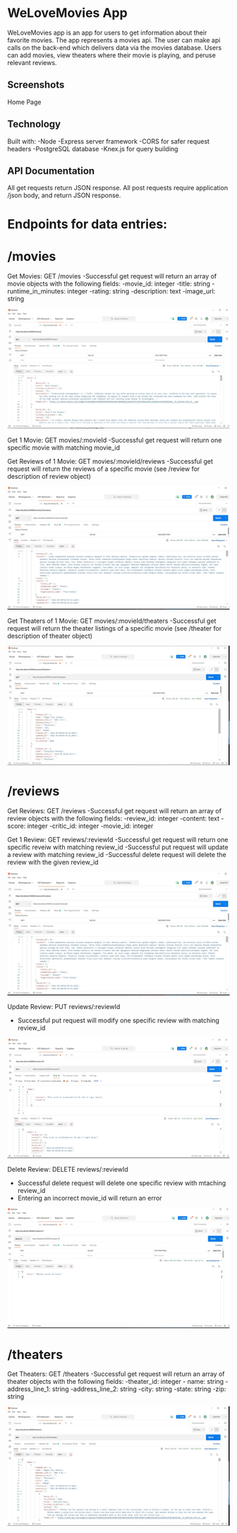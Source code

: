 # WeLoveMovies App

WeLoveMovies app is an app for users to get information about their favorite movies. The app represents a movies api. The user can make api calls on the back-end which delivers data via the movies database. Users can add movies, view theaters where their movie is playing, and peruse relevant reviews.

## Screenshots

Home Page

## Technology

Built with:
-Node
-Express server framework
-CORS for safer request headers
-PostgreSQL database
-Knex.js for query building

## API Documentation

All get requests return JSON response. All post requests require application /json body, and return JSON response.

# Endpoints for data entries:

# /movies

Get Movies: GET /movies
-Successful get request will return an array of movie objects with the following fields:
-movie_id: integer
-title: string
-runtime_in_minutes: integer
-rating: string
-description: text
-image_url: string

![moviePic](/images/movies_get.png)

Get 1 Movie: GET movies/:movieId
-Successful get request will return one specific movie with matching movie_id

Get Reviews of 1 Movie: GET movies/:movieId/reviews
-Successful get request will return the reviews of a specific movie (see /review for description of review object)

![moviePic](/images/reviews_for_movies.png)

Get Theaters of 1 Movie: GET movies/:movieId/theaters
-Successful get request will return the theater listings of a specific movie (see /theater for description of theater object)

![moviePic](/images/theaters_for_movies.png)

# /reviews

Get Reviews: GET /reviews
-Successful get request will return an array of review objects with the following fields:
-review_id: integer
-content: text
-score: integer
-critic_id: integer
-movie_id: integer

Get 1 Review: GET reviews/:reviewId
-Successful get request will return one specific reveiw with matching review_id
-Successful put request will update a review with matching review_id
-Successful delete request will delete the review with the given review_id

![moviePic](/images/reviews_for_movies.png)

Update Review: PUT reviews/:reviewId

- Successful put request will modify one specific review with matching review_id

![moviePic](/images/put_forReviews.png)

Delete Review: DELETE reviews/:reviewId

- Successful delete request will delete one specific review with mtaching review_id
- Entering an incorrect movie_id will return an error

![moviePic](/images/delete_validation.png)

# /theaters

Get Theaters: GET /theaters
-Successful get request will return an array of theater objects with the following fields:
-theater_id: integer - name: string
-address_line_1: string
-address_line_2: string
-city: string
-state: string
-zip: string

![moviePic](/images/theaters_get.png)
